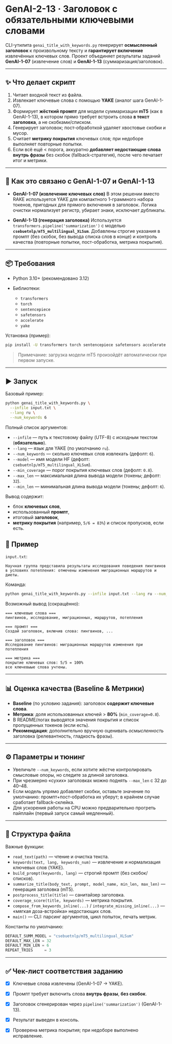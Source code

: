 # GenAI-2-13 · Заголовок с обязательными ключевыми словами

CLI-утилита `genai_title_with_keywords.py` генерирует **осмысленный заголовок** к произвольному тексту и **гарантирует включение** извлечённых ключевых слов.
Проект объединяет результаты заданий **GenAI-1-07** (извлечение слов) и **GenAI-1-13** (суммаризация/заголовок).

---

## ✨ Что делает скрипт

1. Читает входной текст из файла.
2. Извлекает ключевые слова с помощью **YAKE** (аналог шага GenAI-1-07).
3. Формирует **жёсткий промпт** для модели суммаризации **mT5** (как в GenAI-1-13), в котором прямо требует встроить слова **в текст заголовка**, а не скобками/списком.
4. Генерирует заголовок; пост-обработкой удаляет хвостовые скобки и мусор.
5. Считает **метрику покрытия** ключевых слов; при недоборe выполняет повторные попытки.
6. Если всё ещё < порога, аккуратно **добавляет недостающие слова внутрь фразы** без скобок (fallback-стратегия), после чего печатает итог и метрики.

---

## 🧩 Как это связано с GenAI-1-07 и GenAI-1-13

* **GenAI-1-07 (извлечение ключевых слов)**
  В этом решении вместо RAKE используется YAKE для компактного 1-граммного набора токенов, пригодных для прямого включения в заголовок. Логика очистки нормализует регистр, убирает знаки, исключает дубликаты.

* **GenAI-1-13 (генерация заголовка)**
  Используется `transformers.pipeline('summarization')` с моделью **`csebuetnlp/mT5_multilingual_XLSum`**. Добавлены строгие указания в промпт (без скобок, без вывода списка слов в конце) и контроль качества (повторные попытки, пост-обработка, метрика покрытия).

---

## 📦 Требования

* Python 3.10+ (рекомендовано 3.12)
* Библиотеки:

  * `transformers`
  * `torch`
  * `sentencepiece`
  * `safetensors`
  * `accelerate`
  * `yake`

Установка (пример):

```bash
pip install -U transformers torch sentencepiece safetensors accelerate yake
```

> Примечание: загрузка модели mT5 произойдёт автоматически при первом запуске.

---

## ▶️ Запуск

Базовый пример:

```bash
python genai_title_with_keywords.py \
  --infile input.txt \
  --lang ru \
  --num_keywords 6
```

Полный список аргументов:

* `--infile` — путь к текстовому файлу (UTF-8) с исходным текстом (**обязательно**).
* `--lang` — язык для YAKE (по умолчанию `ru`).
* `--num_keywords` — сколько ключевых слов извлекать (дефолт: `6`).
* `--model` — имя модели HF (дефолт: `csebuetnlp/mT5_multilingual_XLSum`).
* `--min_coverage` — порог покрытия ключевых слов (дефолт: `0.8`).
* `--max_len` — максимальная длина вывода модели (токены; дефолт: `32`).
* `--min_len` — минимальная длина вывода модели (токены; дефолт: `6`).

Вывод содержит:

* блок **ключевых слов**,
* использованный **промпт**,
* итоговый **заголовок**,
* **метрику покрытия** (например, `5/6 = 83%`) и список пропусков, если есть.


## 🧪 Пример

`input.txt`:

```
Научная группа представила результаты исследования поведения пингвинов
в условиях потепления: отмечены изменения миграционных маршрутов и диеты.
```

Команда:

```bash
python genai_title_with_keywords.py --infile input.txt --lang ru --num_keywords 5
```

Возможный вывод (сокращённо):

```
=== ключевые слова ===
пингвинов, исследование, миграционных, маршрутов, потепления

=== промпт ===
Создай заголовок, включив слова: пингвинов, ...

=== заголовок ===
Исследование пингвинов: миграционных маршрутов изменения при потепления

=== метрика ===
покрытие ключевых слов: 5/5 = 100%
все ключевыые слова учтены.
```

---

## 📊 Оценка качества (Baseline & Метрики)

* **Baseline** (по условию задания): заголовок **содержит ключевые слова**.
* **Метрика**: доля использованных ключей > **80%** (`min_coverage=0.8`).
* В README/логах выводятся значения покрытия и список пропущенных токенов (если есть).
* **Рекомендация**: дополнительно вручную оценивать *осмысленность* заголовка (релевантность, гладкость фразы).

---

## ⚙️ Параметры и тюнинг

* Увеличьте `--num_keywords`, если хотите жёстче контролировать смысловые опоры, но следите за длиной заголовка.
* При чрезмерно «сухих» заголовках можно поднять `--max_len` с 32 до 40–48.
* Если модель упрямо добавляет скобки, оставьте значение по умолчанию: промпт+пост-обработка их уберут; в крайнем случае сработает fallback-склейка.
* Для ускорения работы на CPU можно предварительно прогреть пайплайн (первый запуск самый медленный).

---

## 🧱 Структура файла

Важные функции:

* `read_text(path)` — чтение и очистка текста.
* `keywords(text, lang, keywords_num)` — извлечение и нормализация ключевых слов (YAKE).
* `build_prompt(keywords, lang)` — строгий промпт (без скобок/списков).
* `summarize_title(body_text, prompt, model_name, min_len, max_len)` — генерация заголовка (mT5).
* `postprocess_title(title)` — санитайзер заголовка.
* `coverage_score(title, keywords)` — метрика покрытия.
* `compose_from_keywords_inline(...)` / `integrate_missing_inline(...)` — «мягкая доза-встройка» недостающих слов.
* `main()` — CLI: парсинг аргументов, цикл попыток, печать метрик.

Константы по умолчанию:

```python
DEFAULT_SUMM_MODEL = "csebuetnlp/mT5_multilingual_XLSum"
DEFAULT_MAX_LEN = 32
DEFAULT_MIN_LEN = 6
REPEAT_TRIES     = 3
```

---



## ✅ Чек-лист соответствия заданию

* [x] Ключевые слова извлечены (GenAI-1-07 → YAKE).
* [x] Промпт требует включить слова **внутрь фразы**, **без скобок**.
* [x] Заголовок сгенерирован через `pipeline('summarization')` (GenAI-1-13).
* [x] Результат выведен в консоль.
* [x] Проверена метрика покрытия; при недоборe выполнено исправление.
 